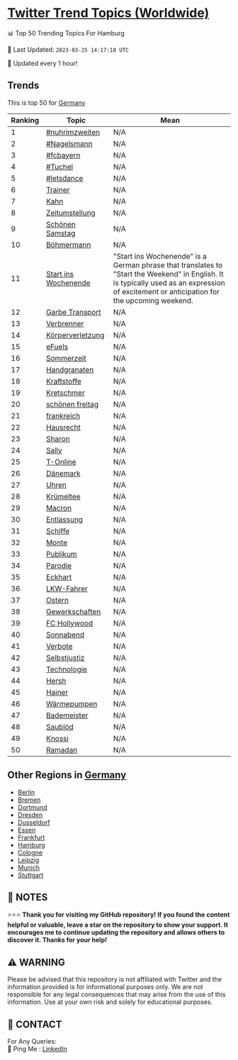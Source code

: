 [Twitter Trend Topics (Worldwide)](https://github.com/ErcinDedeoglu/Twitter-Trend-Topics)
==========


📊 Top 50 Trending Topics For Hamburg

📆 Last Updated: `2023-03-25 14:17:18 UTC`

🔧 Updated every 1 hour!


## Trends

This is top 50 for [Germany](</Germany>)

| Ranking | Topic | Mean |
| ------- | ------------ | ------------ |
| 1 | [#nuhrimzweiten](http://twitter.com/search?q=%23nuhrimzweiten) | N/A |
| 2 | [#Nagelsmann](http://twitter.com/search?q=%23Nagelsmann) | N/A |
| 3 | [#fcbayern](http://twitter.com/search?q=%23fcbayern) | N/A |
| 4 | [#Tuchel](http://twitter.com/search?q=%23Tuchel) | N/A |
| 5 | [#letsdance](http://twitter.com/search?q=%23letsdance) | N/A |
| 6 | [Trainer](http://twitter.com/search?q=Trainer) | N/A |
| 7 | [Kahn](http://twitter.com/search?q=Kahn) | N/A |
| 8 | [Zeitumstellung](http://twitter.com/search?q=Zeitumstellung) | N/A |
| 9 | [Schönen Samstag](http://twitter.com/search?q=Sch%c3%b6nen+Samstag) | N/A |
| 10 | [Böhmermann](http://twitter.com/search?q=B%c3%b6hmermann) | N/A |
| 11 | [Start ins Wochenende](http://twitter.com/search?q=Start+ins+Wochenende) | "Start ins Wochenende" is a German phrase that translates to "Start the Weekend" in English. It is typically used as an expression of excitement or anticipation for the upcoming weekend. |
| 12 | [Garbe Transport](http://twitter.com/search?q=Garbe+Transport) | N/A |
| 13 | [Verbrenner](http://twitter.com/search?q=Verbrenner) | N/A |
| 14 | [Körperverletzung](http://twitter.com/search?q=K%c3%b6rperverletzung) | N/A |
| 15 | [eFuels](http://twitter.com/search?q=eFuels) | N/A |
| 16 | [Sommerzeit](http://twitter.com/search?q=Sommerzeit) | N/A |
| 17 | [Handgranaten](http://twitter.com/search?q=Handgranaten) | N/A |
| 18 | [Kraftstoffe](http://twitter.com/search?q=Kraftstoffe) | N/A |
| 19 | [Kretschmer](http://twitter.com/search?q=Kretschmer) | N/A |
| 20 | [schönen freitag](http://twitter.com/search?q=sch%c3%b6nen+freitag) | N/A |
| 21 | [frankreich](http://twitter.com/search?q=frankreich) | N/A |
| 22 | [Hausrecht](http://twitter.com/search?q=Hausrecht) | N/A |
| 23 | [Sharon](http://twitter.com/search?q=Sharon) | N/A |
| 24 | [Sally](http://twitter.com/search?q=Sally) | N/A |
| 25 | [T-Online](http://twitter.com/search?q=T-Online) | N/A |
| 26 | [Dänemark](http://twitter.com/search?q=D%c3%a4nemark) | N/A |
| 27 | [Uhren](http://twitter.com/search?q=Uhren) | N/A |
| 28 | [Krümeltee](http://twitter.com/search?q=Kr%c3%bcmeltee) | N/A |
| 29 | [Macron](http://twitter.com/search?q=Macron) | N/A |
| 30 | [Entlassung](http://twitter.com/search?q=Entlassung) | N/A |
| 31 | [Schiffe](http://twitter.com/search?q=Schiffe) | N/A |
| 32 | [Monte](http://twitter.com/search?q=Monte) | N/A |
| 33 | [Publikum](http://twitter.com/search?q=Publikum) | N/A |
| 34 | [Parodie](http://twitter.com/search?q=Parodie) | N/A |
| 35 | [Eckhart](http://twitter.com/search?q=Eckhart) | N/A |
| 36 | [LKW-Fahrer](http://twitter.com/search?q=LKW-Fahrer) | N/A |
| 37 | [Ostern](http://twitter.com/search?q=Ostern) | N/A |
| 38 | [Gewerkschaften](http://twitter.com/search?q=Gewerkschaften) | N/A |
| 39 | [FC Hollywood](http://twitter.com/search?q=FC+Hollywood) | N/A |
| 40 | [Sonnabend](http://twitter.com/search?q=Sonnabend) | N/A |
| 41 | [Verbote](http://twitter.com/search?q=Verbote) | N/A |
| 42 | [Selbstjustiz](http://twitter.com/search?q=Selbstjustiz) | N/A |
| 43 | [Technologie](http://twitter.com/search?q=Technologie) | N/A |
| 44 | [Hersh](http://twitter.com/search?q=Hersh) | N/A |
| 45 | [Hainer](http://twitter.com/search?q=Hainer) | N/A |
| 46 | [Wärmepumpen](http://twitter.com/search?q=W%c3%a4rmepumpen) | N/A |
| 47 | [Bademeister](http://twitter.com/search?q=Bademeister) | N/A |
| 48 | [Saublöd](http://twitter.com/search?q=Saubl%c3%b6d) | N/A |
| 49 | [Knossi](http://twitter.com/search?q=Knossi) | N/A |
| 50 | [Ramadan](http://twitter.com/search?q=Ramadan) | N/A |



## Other Regions in [Germany](</Germany>)

* [Berlin](</Germany/Berlin.md>)
* [Bremen](</Germany/Bremen.md>)
* [Dortmund](</Germany/Dortmund.md>)
* [Dresden](</Germany/Dresden.md>)
* [Dusseldorf](</Germany/Dusseldorf.md>)
* [Essen](</Germany/Essen.md>)
* [Frankfurt](</Germany/Frankfurt.md>)
* [Hamburg](</Germany/Hamburg.md>)
* [Cologne](</Germany/Cologne.md>)
* [Leipzig](</Germany/Leipzig.md>)
* [Munich](</Germany/Munich.md>)
* [Stuttgart](</Germany/Stuttgart.md>)



## 📝 NOTES

⭐⭐⭐ **Thank you for visiting my GitHub repository! If you found the content helpful or valuable, leave a star on the repository to show your support. It encourages me to continue updating the repository and allows others to discover it. Thanks for your help!**


## ⚠️ WARNING

Please be advised that this repository is not affiliated with Twitter and the information provided is for informational purposes only. We are not responsible for any legal consequences that may arise from the use of this information. Use at your own risk and solely for educational purposes.


## 📨 CONTACT

 For Any Queries:  
            🏓 Ping Me : [LinkedIn](https://www.linkedin.com/in/ercindedeoglu/)
